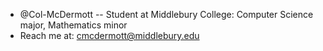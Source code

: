 - @Col-McDermott -- Student at Middlebury College: Computer Science major, Mathematics minor
-  Reach me at: cmcdermott@middlebury.edu

<!---
Col-McDermott/Col-McDermott is a ✨ special ✨ repository because its `README.md` (this file) appears on your GitHub profile.
You can click the Preview link to take a look at your changes.
--->
